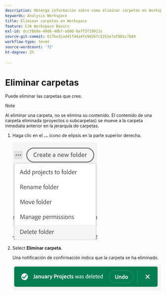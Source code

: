 ```yaml
---
description: Obtenga información sobre cómo eliminar carpetas en Workspace
keywords: Analysis Workspace
title: Eliminar carpetas en Workspace
feature: CJA Workspace Basics
exl-id: dcc78e0e-49d6-40bf-a606-9a7f3f19911c
source-git-commit: 617be3cad41fd4a4fe9d26fc5253e7af801c7bd4
workflow-type: tm+mt
source-wordcount: '72'
ht-degree: 2%

---
```



# Eliminar carpetas

Puede eliminar las carpetas que cree.

>[!NOTE]
>
>Al eliminar una carpeta, no se elimina su contenido. El contenido de una carpeta eliminada (proyectos o subcarpetas) se mueve a la carpeta inmediata anterior en la jerarquía de carpetas.

1. Haga clic en el **...** icono de elipsis en la parte superior derecha.

   ![](/help/analysis-workspace/build-workspace-project/assets/select-delete-folder.png)

1. Select **Eliminar carpeta**.

   Una notificación de confirmación indica que la carpeta se ha eliminado.

   ![](/help/analysis-workspace/build-workspace-project/assets/deleted-folder.png)

